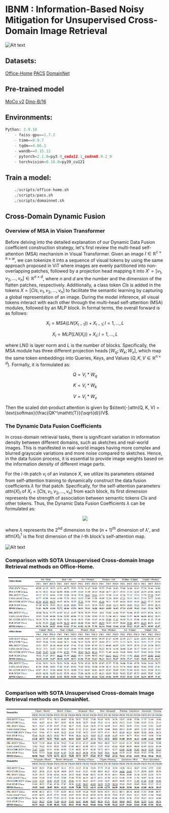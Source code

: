 ﻿# IBNM : Information-Based Noisy Mitigation for Unsupervised Cross-Domain Image Retrieval
<!-- ## Preparation:
```python
pip3 install torch torchvision torchaudio --extra-index-url https://download.pytorch.org/whl/cu116

python3 -m pip uninstall tutel -y
python3 -m pip install --user --upgrade git+https://github.com/microsoft/tutel@main

pip3 install -r requirements.txt
``` -->
![Alt text](figs/image-3.png)
## Datasets:
[Office-Home](https://www.hemanthdv.org/officeHomeDataset.html)
[PACS](https://drive.google.com/drive/folders/0B6x7gtvErXgfUU1WcGY5SzdwZVk?resourcekey=0-2fvpQY_QSyJf2uIECzqPuQ)
[DomainNet](http://ai.bu.edu/M3SDA/)
## Pre-trained model
[MoCo v2](https://github.com/facebookresearch/moco)
[Dino-B/16](https://dl.fbaipublicfiles.com/dino/dino_vitbase16_pretrain/dino_vitbase16_pretrain.pth)
## Environments:
```python
Python: 3.9.18
    - faiss-gpu==1.7.2
    - timm==0.9.7
    - tqdm==4.66.1
    - wandb==0.15.12
    - pytorch=2.1.0=py3.9_cuda12.1_cudnn8.9.2_0
    - torchvision=0.16.0=py39_cu121
```
## Train a model:
```python
    ./scripts/office-home.sh
    ./scripts/pacs.sh
    ./scripts/domainnet.sh
```


## Cross-Domain Dynamic Fusion
### Overview of MSA in Vision Transformer
Before delving into the detailed explanation of our Dynamic Data Fusion coefficient construction strategy, let's first review the multi-head self-attention (MSA) mechanism in Visual Transformer.
Given an image $I \in \mathbb{R}^{c \times h \times w}$, we can tokenize it into a sequence of visual tokens by using the same approach proposed in ViT where images are evenly partitioned into non-overlapping patches, followed by a projection head mapping it into $X' = [v_1, v_2, ..., v_n] \in \mathbb{R}^{n \times d}$, where $n$ and $d$ are the number and the dimension of the flatten patches, respectively.
Additionally, a class token $Cls$ is added in the tokens $X = [Cls, v_1, v_2, ..., v_n]$ to facilitate the semantic learning by capturing a global representation of an image.
During the model inference, all visual tokens interact with each other through the multi-head self-attention (MSA) modules, followed by an MLP block. In formal terms, the overall forward is as follows:

$$X_l = MSA(LN(X_{l-1})) + X_{l-1}; l = 1, ..., L$$

$$X_l = MLP(LN(X_l)) + X_l; l = 1, ..., L$$

where $\text{LN}()$ is layer norm and $L$ is the number of blocks.
Specifically, the MSA module has three different projection heads $[W_q; W_k; W_v]$, which map the same token embeddings into Queries, Keys, and Values ($Q, K, V \in \mathbb{R}^{n \times d}$). Formally, it is formulated as:

$$Q = V_i * W_q$$

$$K = V_i * W_k$$

$$V = V_i * W_v$$

Then the scaled dot-product attention is given by $s\text{-}attn(Q, K, V) = \text{softmax}(\frac{QK^\mathtt{T}}{\sqrt{d}})V$.

### The Dynamic Data Fusion Coefficients
In cross-domain retrieval tasks, there is significant variation in information density between different domains, such as sketches and real-world images. This is manifested in real-world images having more complex and blurred grayscale variations and more noise compared to sketches. Hence, in the data fusion process, it is essential to provide image weights based on the information density of different image parts.

For the $i$-th patch $v_i$ of an instance $X$, we utilize its parameters obtained from self-attention training to dynamically construct the data fusion coefficients $\lambda$ for that patch. Specifically, for the self-attention parameters $attn(X)_l$ of $X_l = [Cls, v_1, v_2, ..., v_n]$ from each block, its first dimension represents the strength of association between semantic tokens $Cls$ and other tokens. Thus, the Dynamic Data Fusion Coefficients $\lambda$ can be formulated as:
<div align=center>
<img src ="/figs/eq.png">
</div>

where $\lambda$ represents the $2^{nd}$ dimension to the $(n+1)^{th}$ dimension of $\lambda'$, and $\text{attn}(X)_l^1$ is the first dimension of the $l$-th block's self-attention map.







![Alt text](figs/image.png)
<!-- ![Alt text](image.png)
### Comparison with SOTA Unsupervised Cross-domain Image Retrieval methods on the Office-Home Dataset.
![Alt text](image-1.png)
### Comparison with SOTA Unsupervised Cross-domain Image Retrieval methods on the DomainNet Dataset.
![Alt text](image-2.png)
### Visual Comparison of Results between Random Parameters Fusion and Semantic-Attended Data Fusion.
![Alt text](image-3.png) -->
### Comparison with SOTA Unsupervised Cross-domain Image Retrieval methods on Office-Home.
![Alt text](figs/image-1.png)
### Comparison with SOTA Unsupervised Cross-domain Image Retrieval methods on DomainNet.
![Alt text](figs/image-2.png)
